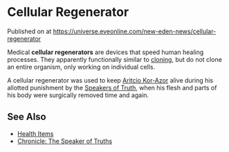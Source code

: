 # Cellular Regenerator
Published on  at https://universe.eveonline.com/new-eden-news/cellular-regenerator

Medical **cellular regenerators** are devices that speed human healing processes. They apparently functionally similar to
[cloning](5y5CUyA9h4xXY40dInhn3o), but do not clone an entire organism, only working on individual cells.

A cellular regenerator was used to keep [Aritcio Kor-Azor](2puF18pxR6b7AVuy3HE9IV) alive during his allotted
punishment by the [Speakers of Truth](3vA8Xh4A10DiybH2UTOEUO),
when his flesh and parts of his body were surgically removed time and
again.

See Also
--------

-   [Health Items](1atx3NGYkl3oP5JiEa1ShQ)
-   [Chronicle: The Speaker of Truths](2O47ZdRbnohMLKgDhmLJGk)
